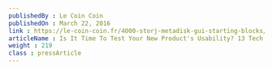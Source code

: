 ```yaml
---
publishedBy : Le Coin Coin
publishedOn : March 22, 2016
link : https://le-coin-coin.fr/4000-storj-metadisk-gui-starting-blocks/
articleName : Is It Time To Test Your New Product's Usability? 13 Tech Experts Weigh In
weight : 219 
class : pressArticle
---
```

